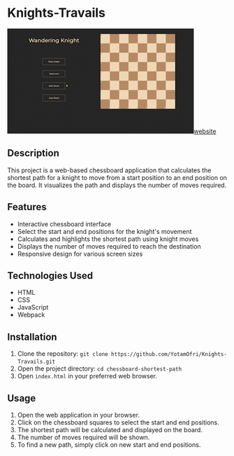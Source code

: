 # Knights-Travails

![Project Demo](./resources/demovid.gif)[website](https://yotamofri.github.io/Knights-Travails/)

## Description

This project is a web-based chessboard application that calculates the shortest path for a knight to move from a start position to an end position on the board. It visualizes the path and displays the number of moves required.

## Features

- Interactive chessboard interface
- Select the start and end positions for the knight's movement
- Calculates and highlights the shortest path using knight moves
- Displays the number of moves required to reach the destination
- Responsive design for various screen sizes

## Technologies Used

- HTML
- CSS
- JavaScript
- Webpack

## Installation

1. Clone the repository: `git clone https://github.com/YotamOfri/Knights-Travails.git`
2. Open the project directory: `cd chessboard-shortest-path`
3. Open `index.html` in your preferred web browser.

## Usage

1. Open the web application in your browser.
2. Click on the chessboard squares to select the start and end positions.
3. The shortest path will be calculated and displayed on the board.
4. The number of moves required will be shown.
5. To find a new path, simply click on new start and end positions.
